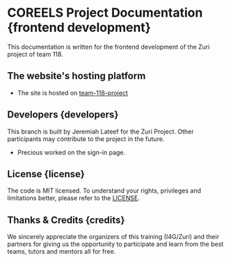 # COREELS Project Documentation {frontend development}

This documentation is written for the frontend development of the Zuri project of team 118.

## The website's hosting platform

- The site is hosted on [team-118-project](https://college-film-team-118.netlify.app/)

## Developers {developers}

This branch is built by Jeremiah Lateef for the Zuri Project. Other participants may contribute to the project in the future.
- Precious worked on the sign-in page.

## License {license}

The code is MIT licensed. To understand your rights, privileges and limitations better, please refer to the [LICENSE](LICENSE "License File").

## Thanks & Credits {credits}

We sincerely appreciate the organizers of this training (I4G/Zuri) and their partners for giving us the opportunity to participate and learn from the best teams, tutors and mentors all for free.
